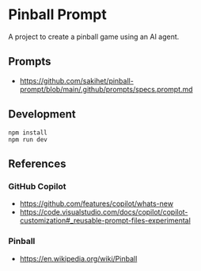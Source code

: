 # Pinball Prompt

A project to create a pinball game using an AI agent.

## Prompts
- https://github.com/sakihet/pinball-prompt/blob/main/.github/prompts/specs.prompt.md

## Development

```
npm install
npm run dev
```

## References

### GitHub Copilot
- https://github.com/features/copilot/whats-new
- https://code.visualstudio.com/docs/copilot/copilot-customization#_reusable-prompt-files-experimental

### Pinball
- https://en.wikipedia.org/wiki/Pinball

